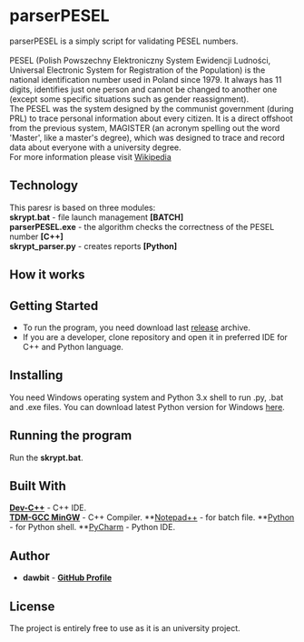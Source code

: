 # parserPESEL

parserPESEL is a simply script for validating PESEL numbers. <br /> <br />
PESEL (Polish Powszechny Elektroniczny System Ewidencji Ludności, Universal Electronic System for Registration of the Population) is the national identification number used in Poland since 1979. It always has 11 digits, identifies just one person and cannot be changed to another one (except some specific situations such as gender reassignment). <br />
The PESEL was the system designed by the communist government (during PRL) to trace personal information about every citizen. It is a direct offshoot from the previous system, MAGISTER (an acronym spelling out the word 'Master', like a master's degree), which was designed to trace and record data about everyone with a university degree. <br />
For more information please visit [Wikipedia](https://en.wikipedia.org/wiki/PESEL)

## Technology

This paresr is based on three modules: <br />
**skrypt.bat** - file launch management	**[BATCH]** <br />
**parserPESEL.exe** - the algorithm checks the correctness of the PESEL number **[C++]** <br />
**skrypt_parser.py** - creates reports **[Python]** <br />

## How it works

## Getting Started

* To run the program, you need download last [release](https://github.com/dawbit/parserPESEL/releases) archive.
* If you are a developer, clone repository and open it in preferred IDE for C++ and Python language.

## Installing

You need Windows operating system and Python 3.x shell to run .py, .bat and .exe files. You can download latest Python version for Windows [here](https://www.python.org/downloads/).

## Running the program

Run the **skrypt.bat**. 

## Built With

**[Dev-C++](https://sourceforge.net/projects/orwelldevcpp/)** - C++ IDE. <br />
**[TDM-GCC MinGW](https://sourceforge.net/projects/tdm-gcc/files/TDM-GCC%20Installer/)** - C++ Compiler.
**[Notepad++](https://notepad-plus-plus.org/) - for batch file.
**[Python](https://www.python.org/downloads/) - for Python shell.
**[PyCharm](https://www.jetbrains.com/pycharm/) - Python IDE.

## Author

* **dawbit** - **[GitHub Profile](https://github.com/dawbit)**

## License

The project is entirely free to use as it is an university project. 
